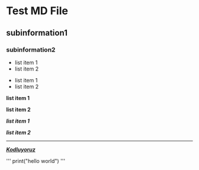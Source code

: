# Test MD File
##  subinformation1
### subinformation2

- list item 1
- list item 2

* list item 1
* list item 2

**list item 1**

**list item 2**

***list item 1***

***list item 2***
_________________________________

***[ Kodluyoruz](https://www.kodluyoruz.org)***

'''
print("hello world")
'''


